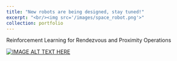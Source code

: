 ```yaml
---
title: "New robots are being designed, stay tuned!"
excerpt: "<br/><img src='/images/space_robot.png'>"
collection: portfolio
---
```


Reinforcement Learning for Rendezvous and Proximity Operations

[![IMAGE ALT TEXT HERE]('/images/space_robot.png,)](https://www.youtube.com/watch?v=Elo7wOvmWXE&ab_channel=brlrpo)
